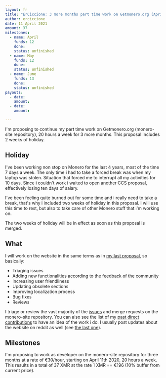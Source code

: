 ```yaml
---
layout: fr
title: "ErCiccione: 3 more months part time work on Getmonero.org (April-June) + Holiday"
author: erciccione
date: 11 April 2021
amount: 37
milestones:
  - name: April
    funds: 12
    done: 
    status: unfinished
  - name: May
    funds: 12
    done: 
    status: unfinished
  - name: June
    funds: 13
    done:
    status: unfinished
payouts:
  - date:
    amount:
  - date:
    amount:

---
```


I'm proposing to continue my part time work on Getmonero.org (monero-site repository), 20 hours a week for 3 more months. This proposal includes 2 weeks of holiday.

## Holiday
I've been working non stop on Monero for the last 4 years, most of the time 7 days a week. The only time i had to take a forced break was when my laptop was stolen. Situation that forced me to interrupt all my activities for 10 days. Since i couldn't work i waited to open another CCS proposal, effectively losing ten days of salary.

I've been feeling quite burned out for some time and i really need to take a break, that's why i included two weeks of holiday in this proposal. I will use this time to rest, but also to take care of other Monero stuff that i'm working on.

The two weeks of holiday will be in effect as soon as this proposal is merged.

## What
I will work on the website in the same terms as in [my last proposal](https://ccs.getmonero.org/proposals/erciccione-website4.html), so basically:

- Triaging issues
- Adding new functionalities according to the feedback of the community
- Increasing user friendliness
- Updating obsolete sections
- Improving localization process
- Bug fixes
- Reviews

I triage or review the vast majority of the [issues](https://github.com/monero-project/monero-site/issues) and merge requests on the monero-site repository. You can also see the list of my [past direct contributions](https://github.com/monero-project/monero-site/pulls?q=is%3Apr+author%3Aerciccione) to have an idea of the work i do. I usually post updates about the website on reddit as well (see [the last one](https://www.reddit.com/r/Monero/comments/kl1zen/getmoneroorg_updated_new_faqs_new_workgroup_page/)).

## Milestones
I'm proposing to work as developer on the monero-site repository for three months at a rate of €30/hour, starting on April 11th 2020, 20 hours a week. This results in a total of 37 XMR at the rate 1 XMR == €196 (10% buffer from current price).
